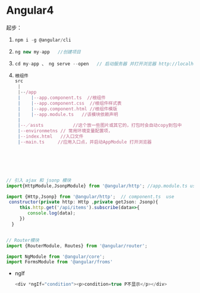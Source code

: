 #  Angular4

起步：

1. ```javascript
   npm i -g @angular/cli
   ```

2. ```javascript
   ng new my-app   //创建项目
   ```

3. ```javascript
   cd my-app 、 ng serve --open   // 启动服务器 并打开浏览器 http://localhost:4200
   ```

4. ```javascript
   根组件
   src
    |
    |--/app
    |	 |--app.component.ts  //根组件
    |	 |--app.component.css  //根组件样式表
    |	 |--app.component.html //根组件模版
    |	 |--app.module.ts   //该模块依赖声明
    |
    |--／assts 			//这个放一些图片或其它的，打包时会自动copy到包中
    |--environmetns // 常用环境变量配置项，
    |--index.html   //入口文件
    |--main.ts     //应用入口点，并启动AppModule 打开浏览器 
   	
   ```
   ​






```javascript


// 引入 ajax 和 jsonp 模块
import{HttpModule,JsonpModule} from '@angular/http'; //app.module.ts use

import {Http,Jsonp} from '@angular/http';  // component.ts  use 
 constructor(private http: Http ,private getJson: Jsonp){
     this.http.get('/api/items').subscribe(data=>{
 		console.log(data);
     })
  }


// Router模块
import {RouterModule, Routes} from '@angular/router';

import NgModule from '@angular/core';
import FormsModule from '@angular/froms'
```



- ngIf

  ```javascript
  <div *ngIf="condition"><p>condition=true P不显示</p></div>
  ```


  <div *ngIf="condition;the thenBlock else elseBlock"></div>
  <ng-template #thenBlock"></ng-template>
  <ng-template #elseBlock"></ng-template>



  <div *ngIf="condition as value;else elseBlock"></div>
  <ng-template #elseBlock"></ng-template>

  ```

  
  ```